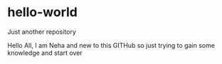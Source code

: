 # hello-world
Just another repository

Hello All,
I am Neha and new to this GITHub so just trying to gain some knowledge and start over
